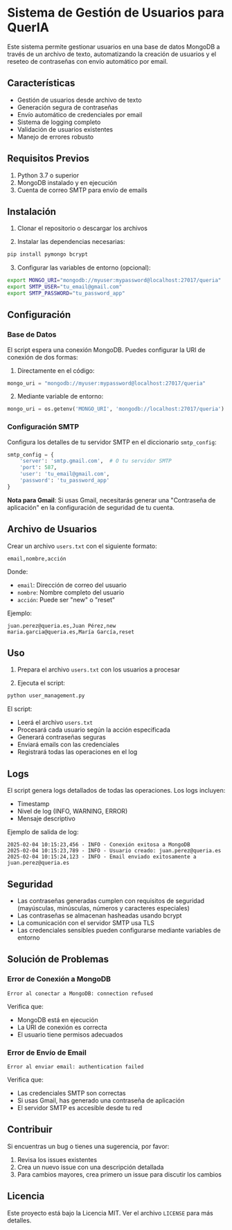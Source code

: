 # Sistema de Gestión de Usuarios para QuerIA

Este sistema permite gestionar usuarios en una base de datos MongoDB a través de un archivo de texto, automatizando la creación de usuarios y el reseteo de contraseñas con envío automático por email.

## Características

- Gestión de usuarios desde archivo de texto
- Generación segura de contraseñas
- Envío automático de credenciales por email
- Sistema de logging completo
- Validación de usuarios existentes
- Manejo de errores robusto

## Requisitos Previos

1. Python 3.7 o superior
2. MongoDB instalado y en ejecución
3. Cuenta de correo SMTP para envío de emails

## Instalación

1. Clonar el repositorio o descargar los archivos

2. Instalar las dependencias necesarias:
```bash
pip install pymongo bcrypt
```

3. Configurar las variables de entorno (opcional):
```bash
export MONGO_URI="mongodb://myuser:mypassword@localhost:27017/queria"
export SMTP_USER="tu_email@gmail.com"
export SMTP_PASSWORD="tu_password_app"
```

## Configuración

### Base de Datos

El script espera una conexión MongoDB. Puedes configurar la URI de conexión de dos formas:

1. Directamente en el código:
```python
mongo_uri = "mongodb://myuser:mypassword@localhost:27017/queria"
```

2. Mediante variable de entorno:
```python
mongo_uri = os.getenv('MONGO_URI', 'mongodb://localhost:27017/queria')
```

### Configuración SMTP

Configura los detalles de tu servidor SMTP en el diccionario `smtp_config`:

```python
smtp_config = {
    'server': 'smtp.gmail.com',  # O tu servidor SMTP
    'port': 587,
    'user': 'tu_email@gmail.com',
    'password': 'tu_password_app'
}
```

**Nota para Gmail**: Si usas Gmail, necesitarás generar una "Contraseña de aplicación" en la configuración de seguridad de tu cuenta.

## Archivo de Usuarios

Crear un archivo `users.txt` con el siguiente formato:

```
email,nombre,acción
```

Donde:
- `email`: Dirección de correo del usuario
- `nombre`: Nombre completo del usuario
- `acción`: Puede ser "new" o "reset"

Ejemplo:
```
juan.perez@queria.es,Juan Pérez,new
maria.garcia@queria.es,María García,reset
```

## Uso

1. Prepara el archivo `users.txt` con los usuarios a procesar

2. Ejecuta el script:
```bash
python user_management.py
```

El script:
- Leerá el archivo `users.txt`
- Procesará cada usuario según la acción especificada
- Generará contraseñas seguras
- Enviará emails con las credenciales
- Registrará todas las operaciones en el log

## Logs

El script genera logs detallados de todas las operaciones. Los logs incluyen:
- Timestamp
- Nivel de log (INFO, WARNING, ERROR)
- Mensaje descriptivo

Ejemplo de salida de log:
```
2025-02-04 10:15:23,456 - INFO - Conexión exitosa a MongoDB
2025-02-04 10:15:23,789 - INFO - Usuario creado: juan.perez@queria.es
2025-02-04 10:15:24,123 - INFO - Email enviado exitosamente a juan.perez@queria.es
```

## Seguridad

- Las contraseñas generadas cumplen con requisitos de seguridad (mayúsculas, minúsculas, números y caracteres especiales)
- Las contraseñas se almacenan hasheadas usando bcrypt
- La comunicación con el servidor SMTP usa TLS
- Las credenciales sensibles pueden configurarse mediante variables de entorno

## Solución de Problemas

### Error de Conexión a MongoDB
```
Error al conectar a MongoDB: connection refused
```
Verifica que:
- MongoDB está en ejecución
- La URI de conexión es correcta
- El usuario tiene permisos adecuados

### Error de Envío de Email
```
Error al enviar email: authentication failed
```
Verifica que:
- Las credenciales SMTP son correctas
- Si usas Gmail, has generado una contraseña de aplicación
- El servidor SMTP es accesible desde tu red

## Contribuir

Si encuentras un bug o tienes una sugerencia, por favor:
1. Revisa los issues existentes
2. Crea un nuevo issue con una descripción detallada
3. Para cambios mayores, crea primero un issue para discutir los cambios

## Licencia

Este proyecto está bajo la Licencia MIT. Ver el archivo `LICENSE` para más detalles.